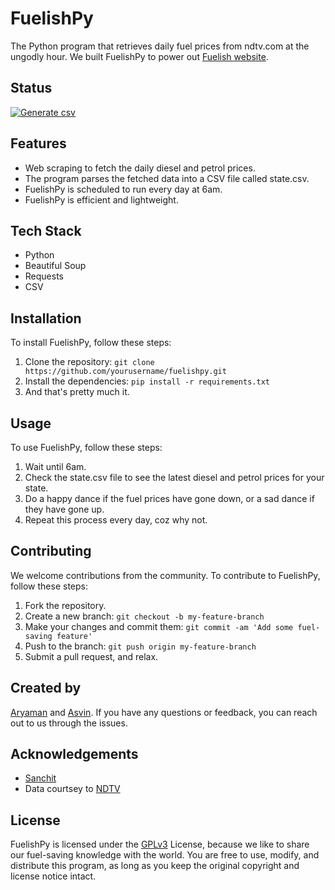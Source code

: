 # FuelishPy

The Python program that retrieves daily fuel prices from ndtv.com at the ungodly hour. We built FuelishPy to power out [Fuelish website](https://fuelish.a4real.org).
## Status
[![Generate csv](https://github.com/Doofenshmirtz-Evil-Incorp/FuelishPy/actions/workflows/csv.yml/badge.svg)](https://github.com/Doofenshmirtz-Evil-Incorp/FuelishPy/actions/workflows/csv.yml)

## Features

- Web scraping to fetch the daily diesel and petrol prices.
- The program parses the fetched data into a CSV file called state.csv.
- FuelishPy is scheduled to run every day at 6am.
- FuelishPy is efficient and lightweight.

## Tech Stack

- Python
- Beautiful Soup
- Requests
- CSV

## Installation

To install FuelishPy, follow these steps:

1. Clone the repository: `git clone https://github.com/yourusername/fuelishpy.git`
2. Install the dependencies: `pip install -r requirements.txt`
3. And that's pretty much it.

## Usage

To use FuelishPy, follow these steps:

1. Wait until 6am.
2. Check the state.csv file to see the latest diesel and petrol prices for your state.
3. Do a happy dance if the fuel prices have gone down, or a sad dance if they have gone up.
4. Repeat this process every day, coz why not.

## Contributing

We welcome contributions from the community. To contribute to FuelishPy, follow these steps:

1. Fork the repository.
2. Create a new branch: `git checkout -b my-feature-branch`
3. Make your changes and commit them: `git commit -am 'Add some fuel-saving feature'`
4. Push to the branch: `git push origin my-feature-branch`
5. Submit a pull request, and relax.

## Created by 

[Aryaman](https://github.com/actuallyaryaman) and [Asvin](https://github.com/asvin1). If you have any questions or feedback, you can reach out to us through the issues.

## Acknowledgements

 - [Sanchit](https://github.com/baked-potatoes)
 - Data courtsey to [NDTV](https://ndtv.com)

## License

FuelishPy is licensed under the [GPLv3](https://choosealicense.com/licenses/gpl-3.0/) License, because we like to share our fuel-saving knowledge with the world. You are free to use, modify, and distribute this program, as long as you keep the original copyright and license notice intact.

